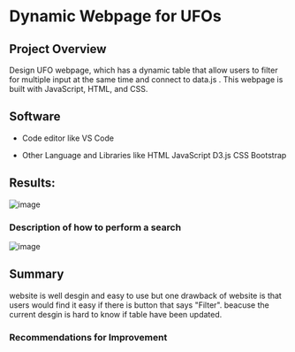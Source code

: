 # Dynamic Webpage for UFOs
## Project Overview
Design UFO webpage, which has a dynamic table that allow users to filter for multiple input at the same time and connect to data.js . 
This webpage is built with JavaScript, HTML, and CSS.

## Software

- Code editor like 
 VS Code
 
- Other Language and Libraries like 
HTML
JavaScript
D3.js
CSS
Bootstrap


## Results:

![image](https://github.com/NadaAdem/UFOs/blob/main/Resources/screen.png)


### Description of how to perform a search
![image](https://github.com/NadaAdem/UFOs/blob/main/Resources/multiple.png)



## Summary
website is well desgin and easy to use but one drawback of website is  that users would find it easy if there is button that  says "Filter".
beacuse the current desgin  is hard  to know if table have been updated.

### Recommendations for Improvement
